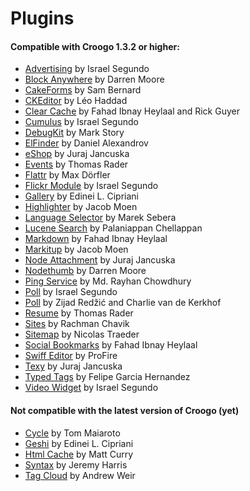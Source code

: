 # Plugins

#### Compatible with Croogo 1.3.2 or higher:

* [Advertising](http://github.com/chroposnos/Advertising-Croogo-Plugin "Manages ads. Every ad can redirect to a given URL and may register click counting.") by Israel Segundo
* [Block Anywhere](https://github.com/firecreek/BlockAnywhere "Put a block anywhere in Croogo") by Darren Moore
* [CakeForms](https://github.com/shihab-alain/croogo-cakeforms/ "An easy to use form plugin inspired by the amazing Cforms plugin for Wordpress.") by Sam Bernard
* [CKEditor](http://github.com/Scoup/geecktec_ckeditor) by Léo Haddad
* [Clear Cache](https://github.com/fahad19/clear_cache "CakePHP plugin/shell for deleting cache files") by Fahad  Ibnay Heylaal and Rick Guyer
* [Cumulus](http://github.com/chroposnos/cumulus "Creates and displays a block with a 3d tag cloud. It takes all the tags of the nodes.") by Israel Segundo
* [DebugKit](http://github.com/fahad19/debug_kit "Provides a debugging toolbar and enhanced debugging tools for CakePHP applications.") by Mark Story
* [ElFinder](http://github.com/azzzy/Croogo-ElFinder-Plugin "Plugin for replacing the default file manager with the ElFinder AJAX filemanage") by Daniel Alexandrov
* [eShop](http://github.com/elcuro/eshop) by Juraj Jancuska
* [Events](http://github.com/thoth/event "A plugin for creating/managing events") by Thomas Rader
* [Flattr](http://github.com/muxe/Croogo-Flattr-Plugin "A Croogo Plugin to add Flattr buttons to your posts") by Max Dörfler
* [Flickr Module](http://github.com/chroposnos/flickr_module "Displays random flickr public photos of a given user in a block.") by Israel Segundo
* [Gallery](http://github.com/phpedinei/gallery "This Gallery plugin for Croogo can create albums and upload photos") by Edinei L. Cipriani
* [Highlighter](http://github.com/jacmoe/highlighter "A plugin for Croogo CMS for code syntax highlighting.") by Jacob Moen
* [Language Selector](http://github.com/smarek/langbar "Creates Block of flags with labels, for easy way to change site's language.") by Marek Sebera
* [Lucene Search](http://github.com/palam/Croogo-Lucene-Search-Plugin "Search plugin for Croogo CMS using Zend_Search_Lucene") by Palaniappan Chellappan
* [Markdown](http://fahad19.com/blog/markdown-plugin "Markdown Plugin for Croogo CMS") by Fahad Ibnay Heylaal
* [Markitup](http://github.com/jacmoe/markitup "A plugin for using the markItUp! jQuery editor with Croogo CMS.") by Jacob Moen
* [Node Attachment](http://github.com/elcuro/nodeattachment "Attach various types of files to node") by Juraj Jancuska
* [Nodethumb](http://github.com/firecreek/nodethumb "This plugin for Croogo CMS will give you the ability to add thumbnails to any type of node.") by Darren Moore
* [Ping Service](http://github.com/rayhan/ping_service "A croogo plugin which updates ping servers when a content is created or updated.") by Md. Rayhan Chowdhury
* [Poll](http://github.com/chroposnos/poll "Croogo plugin to create and manage polls.") by Israel Segundo
* [Poll](http://github.com/primeminister/poll "Poll plugin for Croogo CMS") by Zijad Redžić and Charlie van de Kerkhof
* [Resume](https://github.com/thoth/resume "Resume is a free, open source, resume builder that sits on top of the Croogo content management system for PHP, released under [MIT License].") by Thomas Rader
* [Sites](https://github.com/rchavik/sites "This plugin enables multi-site support for Croogo") by Rachman Chavik
* [Sitemap](http://github.com/traedamatic/croogo_sitemap_plugin) by Nicolas Traeder
* [Social Bookmarks](http://github.com/fahad19/social_bookmarks "A plugin for Croogo CMS for showing graphical social bookmark links.") by Fahad Ibnay Heylaal
* [Swiff Editor](https://github.com/ProFire/Swiff-Editor-for-Croogo "Swiff Editor allows you to edit your Nodes straight from the page itself and let's you see the changes LIVE, with the stylesheets and javascripts. Experience the difference with Swiff Editor.") by ProFire
* [Texy](http://github.com/elcuro/texy "Plugin for Croogo CMS, for using Texy format in content") by Juraj Jancuska
* [Typed Tags](http://scvgeo.com/blog/typed-tags-croogo-plugin "Adds a tab to the node edit and node add, admin actions, so tags can be added to any node when creating or editing any node.") by Felipe Garcia Hernandez
* [Video Widget](http://github.com/chroposnos/video_widget "Displays a video inside of a block. The video could be from the following providers: Youtube, Vimeo, Myspace, Veoh, Blip, Viddler and DailyMotion.") by Israel Segundo

#### Not compatible with the latest version of Croogo (yet)

* [Cycle](http://www.shift8creative.com/blog/cycle-plugin) by Tom Maiaroto
* [Geshi](http://github.com/phpedinei/geshi "Geshi hightlight for croogo cms") by Edinei L. Cipriani
* [Html Cache](http://github.com/mcurry/html_cache "CakePHP Plugin - Store a Cake generated page as plain HTML") by Matt Curry
* [Syntax](http://codaset.com/jeremyharris/croogo-syntax-plugin "Syntax highlighter plugin for the Croogo CMS.") by Jeremy Harris
* [Tag Cloud](http://github.com/andruu/Croogo-Tagcloud-Plugin "Croogo Tagcloud Plugin") by Andrew Weir